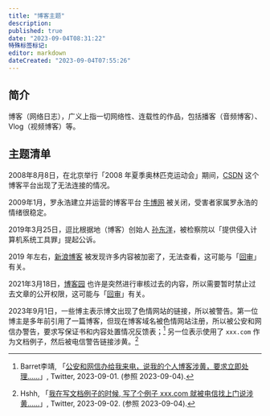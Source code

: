 ```yaml
---
title: "博客主题"
description:
published: true
date: "2023-09-04T08:31:22"
特殊标签标记: 
editor: markdown
dateCreated: "2023-09-04T07:55:26"
---
```


## 简介

博客（网络日志），广义上指一切网络性、连载性的作品，包括播客（音频博客）、Vlog（视频博客）等。

## 主题清单

2008年8月8日，在北京举行「2008 年夏季奥林匹克运动会」期间，[CSDN](/website/CSDN.md) 这个博客平台出现了无法连接的情况。

2009年1月，罗永浩建立并运营的博客平台 [牛博网](/website/牛博网.md) 被关闭，受害者家属罗永浩的情绪很稳定。

2019年3月25日，逗比根据地（博客）创始人 [孙东洋](/people/孙东洋.md)，被检察院以「提供侵入计算机系统工具罪」提起公诉。

2019 年左右，[新浪博客](/company/新浪/新浪博客.md) 被发现许多内容被加密了，无法查看，这可能与「[回审](/censorship/回审.md)」有关。

2021年3月18日，[博客园](/website/博客园.md) 也许是突然进行审核过去的内容，所以需要暂时禁止过去文章的公开权限，这可能与「[回审](/censorship/回审.md)」有关。

2023年9月1日，一些博主表示博文出现了色情网站的链接，所以被警告。第一位博主是多年前引用了一篇博客，但现在博客域名被色情网站注册，所以被公安和网信办警告，要求写保证书和内容处置情况反馈表；[^01719] 另一位表示使用了 `xxx.com` 作为文档例子，然后被电信警告链接涉黄。[^41645]

[^01719]: Barret李靖, 「[公安和网信办给我来电，说我的个人博客涉黄，要求立即处理……](https://web.archive.org/web/20230901122412/https://twitter.com/Barret_China/status/1697530001921601719)」, Twitter, 2023-09-01. (参照 2023-09-04).

[^41645]: Hshh, 「[我在写文档例子的时候, 写了个例子 xxx.com 就被电信找上门说涉黄……](https://web.archive.org/web/20230903232547/https://twitter.com/UnrealHshh/status/1697658004261441645)」, Twitter, 2023-09-02. (参照 2023-09-04).
